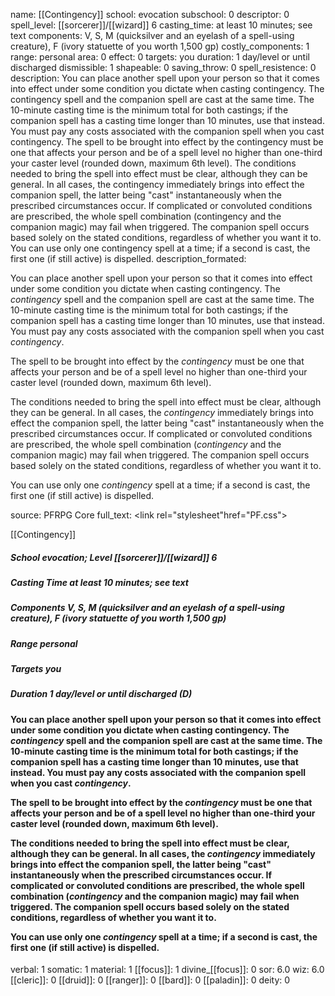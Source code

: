 name: [[Contingency]]
school: evocation
subschool: 0
descriptor: 0
spell_level: [[sorcerer]]/[[wizard]] 6
casting_time: at least 10 minutes; see text
components: V, S, M (quicksilver and an eyelash of a spell-using creature), F (ivory statuette of you worth 1,500 gp)
costly_components: 1
range: personal
area: 0
effect: 0
targets: you
duration: 1 day/level  or until discharged
dismissible: 1
shapeable: 0
saving_throw: 0
spell_resistence: 0
description: You can place another spell upon your person so that it comes into effect under some condition you dictate when casting contingency. The contingency spell and the companion spell are cast at the same time. The 10-minute casting time is the minimum total for both castings; if the companion spell has a casting time longer than 10 minutes, use that instead. You must pay any costs associated with the companion spell when you cast contingency. The spell to be brought into effect by the contingency must be one that affects your person and be of a spell level no higher than one-third your caster level (rounded down, maximum 6th level). The conditions needed to bring the spell into effect must be clear, although they can be general. In all cases, the contingency immediately brings into effect the companion spell, the latter being "cast" instantaneously when the prescribed circumstances occur. If complicated or convoluted conditions are prescribed, the whole spell combination (contingency and the companion magic) may fail when triggered. The companion spell occurs based solely on the stated conditions, regardless of whether you want it to. You can use only one contingency spell at a time; if a second is cast, the first one (if still active) is dispelled.
description_formated: <p>You can place another spell upon your person so that it comes into effect under some condition you dictate when casting contingency. The <i>contingency</i> spell and the companion spell are cast at the same time. The 10-minute casting time is the minimum total for both castings; if the companion spell has a casting time longer than 10 minutes, use that instead. You must pay any costs associated with the companion spell when you cast <i>contingency</i>.</p><p>The spell to be brought into effect by the <i>contingency</i> must be one that affects your person and be of a spell level no higher than one-third your caster level (rounded down, maximum 6th level).</p><p>The conditions needed to bring the spell into effect must be clear, although they can be general. In all cases, the <i>contingency</i> immediately brings into effect the companion spell, the latter being "cast" instantaneously when the prescribed circumstances occur. If complicated or convoluted conditions are prescribed, the whole spell combination (<i>contingency</i> and the companion magic) may fail when triggered. The companion spell occurs based solely on the stated conditions, regardless of whether you want it to.</p><p>You can use only one <i>contingency</i> spell at a time; if a second is cast, the first one (if still active) is dispelled.</p>
source: PFRPG Core
full_text: <link rel="stylesheet"href="PF.css"><div class="heading"><p class="alignleft">[[Contingency]]</p><div style="clear: both;"></div></div><div><h5><b>School </b>evocation; <b>Level </b>[[sorcerer]]/[[wizard]] 6</h5><h5><b>Casting Time </b>at least 10 minutes; see text</h5><h5><b>Components </b>V, S, M (quicksilver and an eyelash of a spell-using creature), F (ivory statuette of you worth 1,500 gp)</h5><h5><b>Range </b>personal</h5><h5><b>Targets </b> you</h5><h5><b>Duration </b>1 day/level  or until discharged (D)</h5></div><div><h4><p>You can place another spell upon your person so that it comes into effect under some condition you dictate when casting contingency. The <i>contingency</i> spell and the companion spell are cast at the same time. The 10-minute casting time is the minimum total for both castings; if the companion spell has a casting time longer than 10 minutes, use that instead. You must pay any costs associated with the companion spell when you cast <i>contingency</i>.</p><p>The spell to be brought into effect by the <i>contingency</i> must be one that affects your person and be of a spell level no higher than one-third your caster level (rounded down, maximum 6th level).</p><p>The conditions needed to bring the spell into effect must be clear, although they can be general. In all cases, the <i>contingency</i> immediately brings into effect the companion spell, the latter being "cast" instantaneously when the prescribed circumstances occur. If complicated or convoluted conditions are prescribed, the whole spell combination (<i>contingency</i> and the companion magic) may fail when triggered. The companion spell occurs based solely on the stated conditions, regardless of whether you want it to.</p><p>You can use only one <i>contingency</i> spell at a time; if a second is cast, the first one (if still active) is dispelled.</p></h4></div>
verbal: 1
somatic: 1
material: 1
[[focus]]: 1
divine_[[focus]]: 0
sor: 6.0
wiz: 6.0
[[cleric]]: 0
[[druid]]: 0
[[ranger]]: 0
[[bard]]: 0
[[paladin]]: 0
deity: 0
